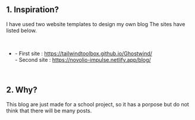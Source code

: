<h2> 1. Inspiration? </h2>

<p>I have used two website templates to design my own blog  
The sites have listed below.</p>
</br>
<ul>
  <li>
  - First site : <a href="https://tailwindtoolbox.github.io/Ghostwind/">https://tailwindtoolbox.github.io/Ghostwind/ </a></br>
  - Second site : <a href="https://novolio-impulse.netlify.app/blog/">https://novolio-impulse.netlify.app/blog/</a>
  </li>
</ul>

</br>
<h2> 2. Why? </h2>
<p>This blog are just made for a school project, so it has a porpose but do not think that there will be many posts. </p>

